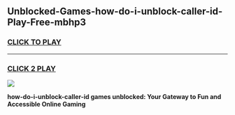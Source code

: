 
## Unblocked-Games-how-do-i-unblock-caller-id-Play-Free-mbhp3
<h3>
<a href="https://premium76.site?title=how-do-i-unblock-caller-id&ref=23A">CLICK TO PLAY</a></h3>
<hr>

<h3>
<a href="https://premium76.site?title=how-do-i-unblock-caller-id&ref=23A">CLICK 2 PLAY</a>
  
</h3>

<a href="https://premium76.site?title=how-do-i-unblock-caller-id&ref=23A"><img src="https://clearcache.store/games.png"></a>


**how-do-i-unblock-caller-id games unblocked: Your Gateway to Fun and Accessible Online Gaming**
